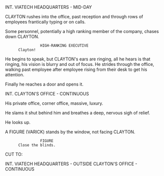 INT. VIATECH HEADQUARTERS - MID-DAY

CLAYTON rushes into the office, past reception and through rows of employees 
frantically typing or on calls.

Some personnel, potentially a high ranking member of the company, chases 
down CLAYTON.

                    HIGH-RANKING EXECUTIVE
          Clayton!

He begins to speak, but CLAYTON's ears are ringing, all he hears is that 
ringing, his vision is blurry and out of focus. He strides through the 
office, walking past employee after employee rising from their desk to 
get his attention.

Finally he reaches a door and opens it.

INT. CLAYTON'S OFFICE - CONTINUOUS

His private office, corner office, massive, luxury.

He slams it shut behind him and breathes a deep, nervous sigh of relief.

He looks up.

A FIGURE (VARICK) stands by the window, not facing CLAYTON.

                    FIGURE
          Close the blinds.

CUT TO:

INT. VIATECH HEADQUARTERS - OUTSIDE CLAYTON'S OFFICE - CONTINUOUS
